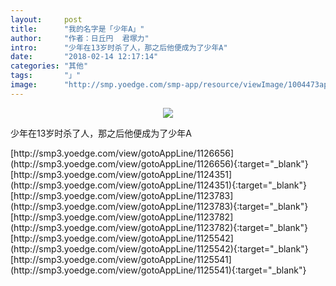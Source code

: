 ```yaml
---
layout:     post
title:      "我的名字是「少年A」"
author:     "作者：日丘円  君塚力"
intro:      "少年在13岁时杀了人，那之后他便成为了少年A"
date:       "2018-02-14 12:17:14"
categories: "其他"
tags:       "」"
image:      "http://smp.yoedge.com/smp-app/resource/viewImage/1004473appline.png"
---
```

<div style="text-align: center">
<p><img src="http://smp.yoedge.com/smp-app/resource/viewImage/1004473appline.png"/></p>
</div>
<p class="post-meta">
<span>少年在13岁时杀了人，那之后他便成为了少年A</span>
</p>
[http://smp3.yoedge.com/view/gotoAppLine/1126656](http://smp3.yoedge.com/view/gotoAppLine/1126656){:target="_blank"}
[http://smp3.yoedge.com/view/gotoAppLine/1124351](http://smp3.yoedge.com/view/gotoAppLine/1124351){:target="_blank"}
[http://smp3.yoedge.com/view/gotoAppLine/1123783](http://smp3.yoedge.com/view/gotoAppLine/1123783){:target="_blank"}
[http://smp3.yoedge.com/view/gotoAppLine/1123782](http://smp3.yoedge.com/view/gotoAppLine/1123782){:target="_blank"}
[http://smp3.yoedge.com/view/gotoAppLine/1125542](http://smp3.yoedge.com/view/gotoAppLine/1125542){:target="_blank"}
[http://smp3.yoedge.com/view/gotoAppLine/1125541](http://smp3.yoedge.com/view/gotoAppLine/1125541){:target="_blank"}


